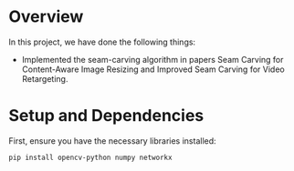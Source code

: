 # Overview
In this project, we have done the following things:

- Implemented the seam-carving algorithm in papers Seam Carving for Content-Aware Image Resizing and Improved Seam Carving for Video Retargeting.

# Setup and Dependencies

First, ensure you have the necessary libraries installed:


```bash
pip install opencv-python numpy networkx
```